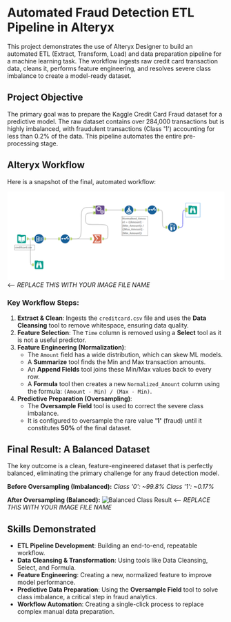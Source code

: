 # Automated Fraud Detection ETL Pipeline in Alteryx

This project demonstrates the use of Alteryx Designer to build an automated ETL (Extract, Transform, Load) and data preparation pipeline for a machine learning task. The workflow ingests raw credit card transaction data, cleans it, performs feature engineering, and resolves severe class imbalance to create a model-ready dataset.

## Project Objective

The primary goal was to prepare the Kaggle Credit Card Fraud dataset for a predictive model. The raw dataset contains over 284,000 transactions but is highly imbalanced, with fraudulent transactions (Class '1') accounting for less than 0.2% of the data. This pipeline automates the entire pre-processing stage.

## Alteryx Workflow

Here is a snapshot of the final, automated workflow:

![Alteryx Workflow](https://github.com/Prabudh28/-Automated-Fraud-Detection-ETL-Pipeline-using-Alteryx/blob/4a2f4fd07fd1eb11e73c7d31358bc4f2a6b78fbb/The%20How.png)  <-- *REPLACE THIS WITH YOUR IMAGE FILE NAME*

### Key Workflow Steps:

1.  **Extract & Clean**: Ingests the `creditcard.csv` file and uses the **Data Cleansing** tool to remove whitespace, ensuring data quality.
2.  **Feature Selection**: The `Time` column is removed using a **Select** tool as it is not a useful predictor.
3.  **Feature Engineering (Normalization)**:
    * The `Amount` field has a wide distribution, which can skew ML models.
    * A **Summarize** tool finds the Min and Max transaction amounts.
    * An **Append Fields** tool joins these Min/Max values back to every row.
    * A **Formula** tool then creates a new `Normalized_Amount` column using the formula: `(Amount - Min) / (Max - Min)`.
4.  **Predictive Preparation (Oversampling)**:
    * The **Oversample Field** tool is used to correct the severe class imbalance.
    * It is configured to oversample the rare value **'1'** (fraud) until it constitutes **50%** of the final dataset.

## Final Result: A Balanced Dataset

The key outcome is a clean, feature-engineered dataset that is perfectly balanced, eliminating the primary challenge for any fraud detection model.

**Before Oversampling (Imbalanced):**
*Class '0': ~99.8%*
*Class '1': ~0.17%*

**After Oversampling (Balanced):**
![Balanced Class Result](balanced_class_screenshot.png)  <-- *REPLACE THIS WITH YOUR IMAGE FILE NAME*

## Skills Demonstrated

* **ETL Pipeline Development**: Building an end-to-end, repeatable workflow.
* **Data Cleansing & Transformation**: Using tools like Data Cleansing, Select, and Formula.
* **Feature Engineering**: Creating a new, normalized feature to improve model performance.
* **Predictive Data Preparation**: Using the **Oversample Field** tool to solve class imbalance, a critical step in fraud analytics.
* **Workflow Automation**: Creating a single-click process to replace complex manual data preparation.
